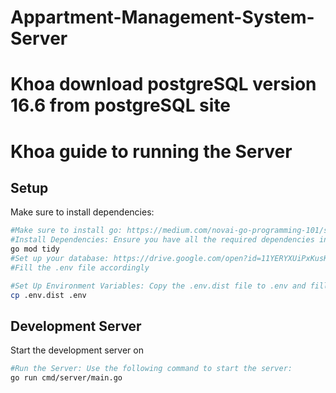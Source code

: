 # Appartment-Management-System-Server

# Khoa download postgreSQL version 16.6 from postgreSQL site

# Khoa guide to running the Server


## Setup

Make sure to install dependencies:
```bash
#Make sure to install go: https://medium.com/novai-go-programming-101/step-by-step-guide-to-installing-go-golang-on-windows-linux-and-mac-cab22d0320ef 
#Install Dependencies: Ensure you have all the required dependencies installed. You can do this by running:
go mod tidy
#Set up your database: https://drive.google.com/open?id=11YERYXUiPxKusKegHhlN2C42ltfAZA0l&usp=drive_fs
#Fill the .env file accordingly

#Set Up Environment Variables: Copy the .env.dist file to .env and fill in the necessary environment variables.
cp .env.dist .env
```

## Development Server

Start the development server on

```bash
#Run the Server: Use the following command to start the server:
go run cmd/server/main.go
```